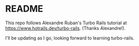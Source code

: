 # README

This repo follows Alexandre Ruban's Turbo Rails tutorial at https://www.hotrails.dev/turbo-rails.
(Thanks Alexandre!).

I'll be updating as I go, looking forward to learning turbo-rails.
